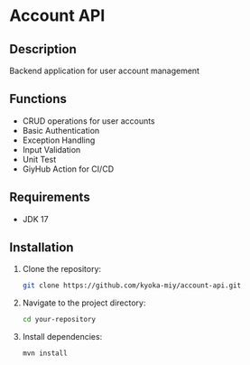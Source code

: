 # Account API

## Description
Backend application for user account management

## Functions
- CRUD operations for user accounts
- Basic Authentication
- Exception Handling
- Input Validation
- Unit Test
- GiyHub Action for CI/CD

## Requirements
- JDK 17

## Installation
1. Clone the repository:
    ```sh
    git clone https://github.com/kyoka-miy/account-api.git
    ```
2. Navigate to the project directory:
    ```sh
    cd your-repository
    ```
3. Install dependencies:
    ```sh
    mvn install
    ```
